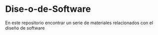 # Dise-o-de-Software
En este repositorio encontrar un serie de materiales relacionados con el diseño de software

